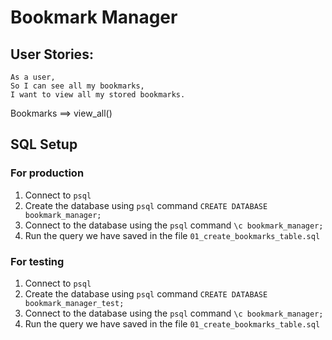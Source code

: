 # Bookmark Manager

## User Stories:

```
As a user,
So I can see all my bookmarks,
I want to view all my stored bookmarks.
```

Bookmarks ==> view_all()

## SQL Setup

### For production

1. Connect to `psql`
2. Create the database using `psql` command `CREATE DATABASE bookmark_manager;`
3. Connect to the database using the `psql` command `\c bookmark_manager;`
4. Run the query we have saved in the file `01_create_bookmarks_table.sql`

### For testing

1. Connect to `psql`
2. Create the database using `psql` command `CREATE DATABASE bookmark_manager_test;`
3. Connect to the database using the `psql` command `\c bookmark_manager;`
4. Run the query we have saved in the file `01_create_bookmarks_table.sql`
